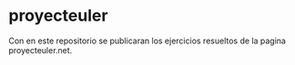 # proyecteuler
Con en este repositorio se publicaran los ejercicios resueltos de la pagina proyecteuler.net.

